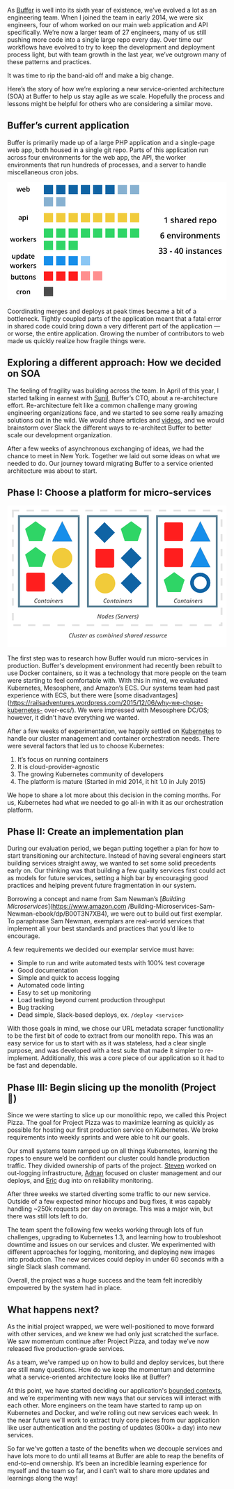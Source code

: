 As [Buffer](https://buffer.com) is well into its sixth year of existence, we’ve evolved a lot as an
engineering team. When I joined the team in early 2014, we were six engineers, four of whom worked
on our main web application and API specifically. We’re now a larger team of 27 engineers, many of
us still pushing more code into a single large repo every day. Over time our workflows have evolved
to try to keep the development and deployment process light, but with team growth in the last year,
we’ve outgrown many of these patterns and practices.

It was time to rip the band-aid off and make a big change.

Here’s the story of how we’re exploring a new service-oriented architecture (SOA) at Buffer to help
us stay agile as we scale. Hopefully the process and lessons might be helpful for others who are
considering a similar move.

## Buffer’s current application

Buffer is primarily made up of a large PHP application and a single-page web app, both housed in a
single git repo. Parts of this application run across four environments for the web app, the API,
the worker environments that run hundreds of processes, and a server to handle miscellaneous cron
jobs.

<img class="img-med" src="/images/posts/buffer-existing-environments.png" alt="Buffer's existing environments">

Coordinating merges and deploys at peak times became a bit of a bottleneck. Tightly coupled parts of
the application meant that a fatal error in shared code could bring down a very different part of
the application — or worse, the entire application. Growing the number of contributors to web made
us quickly realize how fragile things were.

## Exploring a different approach: How we decided on SOA

The feeling of fragility was building across the team. In April of this year, I started talking in
earnest with [Sunil](https://twitter.com/sunils34), Buffer’s CTO, about a re-architecture effort.
Re-architecture felt like a common challenge many growing engineering organizations face, and we
started to see some really amazing solutions out in the wild. We would share articles and
[videos](https://www.youtube.com/watch?v=5yK3lx-PQV0), and we would brainstorm over Slack the
different ways to re-architect Buffer to better scale our development organization.

After a few weeks of asynchronous exchanging of ideas, we had the chance to meet in New York.
Together we laid out some ideas on what we needed to do. Our journey toward migrating Buffer to a
service oriented architecture was about to start.

## Phase I: Choose a platform for micro-services

<img class="img-med" src="/images/posts/kubernetes-cluster.png" alt="Cluster orchestration tools like Kubernetes combine the resources of multiple servers to run containers">

The first step was to research how Buffer would run micro-services in production. Buffer's
development environment had recently been rebuilt to use Docker containers, so it was a technology
that more people on the team were starting to feel comfortable with. With this in mind, we evaluated
Kubernetes, Mesosphere, and Amazon’s ECS. Our systems team had past experience with ECS, but there
were [some disadvantages](https://railsadventures.wordpress.com/2015/12/06/why-we-chose-kubernetes-
over-ecs/). We were impressed with Mesosphere DC/OS; however, it didn't have everything we wanted.

After a few weeks of experimentation, we happily settled on [Kubernetes](http://kubernetes.io/) to
handle our cluster management and container orchestration needs. There were several factors that led
us to choose Kubernetes:

1. It’s focus on running containers
2. It is cloud-provider-agnostic
3. The growing Kubernetes
community of developers
4. The platform is mature (Started in mid 2014, it hit 1.0 in July 2015)

We hope to share a lot more about this decision in the coming months. For us, Kubernetes had what we
needed to go all-in with it as our orchestration platform.

## Phase II: Create an implementation plan

During our evaluation period, we began putting together a plan for how to start transitioning our
architecture. Instead of having several engineers start building services straight away, we wanted
to set some solid precedents early on. Our thinking was that building a few quality services first
could act as models for future services, setting a high bar by encouraging good practices and
helping prevent future fragmentation in our system.

Borrowing a concept and name from Sam Newman’s [_Building Microservices_](https://www.amazon.com
/Building-Microservices-Sam-Newman-ebook/dp/B00T3N7XB4), we were out to build out first exemplar. To
paraphrase Sam Newman, exemplars are real-world services that implement all your best standards and
practices that you’d like to encourage.

A few requirements we decided our exemplar service must have:

- Simple to run and write automated tests with 100% test coverage
- Good documentation
- Simple and quick to access logging
- Automated code linting
- Easy to set up monitoring
- Load testing beyond current production throughput
- Bug tracking
- Dead simple, Slack-based deploys, ex. `/deploy <service>`

With those goals in mind, we chose our URL metadata scraper functionality to be the first bit of
code to extract from our monolith repo. This was an easy service for us to start with as it was
stateless, had a clear single purpose, and was developed with a test suite that made it simpler to
re-implement. Additionally, this was a core piece of our application so it had to be fast and
dependable.

## Phase III: Begin slicing up the monolith (Project 🍕)

Since we were starting to slice up our monolithic repo, we called this Project Pizza. The goal for
Project Pizza was to maximize learning as quickly as possible for hosting our first production
service on Kubernetes. We broke requirements into weekly sprints and were able to hit our goals.

Our small systems team ramped up on all things Kubernetes, learning the ropes to ensure we’d be
confident our cluster could handle production traffic. They divided ownership of parts of the
project. [Steven](https://twitter.com/stevenc81) worked on out-logging infrastructure,
[Adnan](https://twitter.com/kiriappeee) focused on cluster management and our deploys, and
[Eric](https://twitter.com/eric_khun) dug into on reliability monitoring.

After three weeks we started diverting some traffic to our new service. Outside of a few expected
minor hiccups and bug fixes, it was capably handling ~250k requests per day on average. This was a
major win, but there was still lots left to do.

The team spent the following few weeks working through lots of fun challenges, upgrading to
Kubernetes 1.3, and learning how to troubleshoot downtime and issues on our services and cluster. We
experimented with different approaches for logging, monitoring, and deploying new images into
production. The new services could deploy in under 60 seconds with a single Slack slash command.

Overall, the project was a huge success and the team felt incredibly empowered by the system had in
place.

## What happens next?

As the initial project wrapped, we were well-positioned to move forward with other services, and we
knew we had only just scratched the surface. We saw momentum continue after Project Pizza, and today
we’ve now released five production-grade services.

As a team, we’ve ramped up on how to build and deploy services, but there are still many questions.
How do we keep the momentum and determine what a service-oriented architecture looks like at Buffer?

At this point, we have started deciding our application's [bounded
contexts](http://martinfowler.com/bliki/BoundedContext.html), and we’re experimenting with new ways
that our services will interact with each other. More engineers on the team have started to ramp up
on Kubernetes and Docker, and we’re rolling out new services each week. In the near future we'll
work to extract truly core pieces from our application like user authentication and the posting of
updates (800k+ a day) into new services.

So far we've gotten a taste of the benefits when we decouple services and have lots more to do until
all teams at Buffer are able to reap the benefits of end-to-end ownership. It’s been an incredible
learning experience for myself and the team so far, and I can’t wait to share more updates and
learnings along the way!
